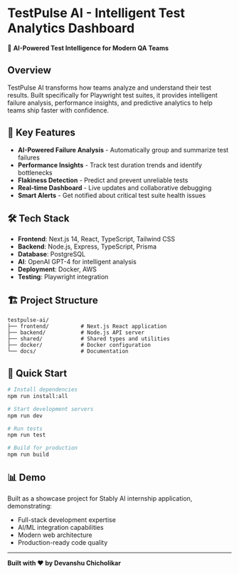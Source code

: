 # TestPulse AI - Intelligent Test Analytics Dashboard

🚀 **AI-Powered Test Intelligence for Modern QA Teams**

## Overview
TestPulse AI transforms how teams analyze and understand their test results. Built specifically for Playwright test suites, it provides intelligent failure analysis, performance insights, and predictive analytics to help teams ship faster with confidence.

## 🎯 Key Features
- **AI-Powered Failure Analysis** - Automatically group and summarize test failures
- **Performance Insights** - Track test duration trends and identify bottlenecks  
- **Flakiness Detection** - Predict and prevent unreliable tests
- **Real-time Dashboard** - Live updates and collaborative debugging
- **Smart Alerts** - Get notified about critical test suite health issues

## 🛠 Tech Stack
- **Frontend**: Next.js 14, React, TypeScript, Tailwind CSS
- **Backend**: Node.js, Express, TypeScript, Prisma
- **Database**: PostgreSQL
- **AI**: OpenAI GPT-4 for intelligent analysis
- **Deployment**: Docker, AWS
- **Testing**: Playwright integration

## 🏗 Project Structure
```
testpulse-ai/
├── frontend/          # Next.js React application
├── backend/           # Node.js API server
├── shared/            # Shared types and utilities
├── docker/            # Docker configuration
└── docs/              # Documentation
```

## 🚀 Quick Start
```bash
# Install dependencies
npm run install:all

# Start development servers
npm run dev

# Run tests
npm run test

# Build for production
npm run build
```

## 📊 Demo
Built as a showcase project for Stably AI internship application, demonstrating:
- Full-stack development expertise
- AI/ML integration capabilities
- Modern web architecture
- Production-ready code quality

---
**Built with ❤️ by Devanshu Chicholikar**
